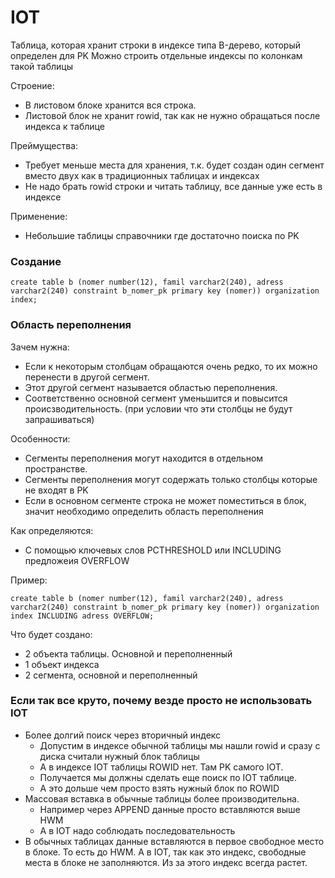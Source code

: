 # IOT
Таблица, которая хранит строки в индексе типа B-дерево, который определен для PK
Можно строить отдельные индексы по колонкам такой таблицы

Строение:
  - В листовом блоке хранится вся строка.
  - Листовой блок не хранит rowid, так как не нужно обращаться после индекса к таблице

Преймущества:
  - Требует меньше места для хранения, т.к. будет создан один сегмент вместо двух как в традиционных таблицах и индексах
  - Не надо брать rowid строки и читать таблицу, все данные уже есть в индексе

Применение:
  - Небольшие таблицы справочники где достаточно поиска по PK

### Создание
````
create table b (nomer number(12), famil varchar2(240), adress varchar2(240) constraint b_nomer_pk primary key (nomer)) organization index;
````

### Область переполнения

Зачем нужна: 
  - Если к некоторым столбцам обращаются очень редко, то их можно перенести в другой сегмент.
  - Этот другой сегмент называется областью переполнения.
  - Соответственно основной сегмент уменьшится и повысится происзводительность. (при условии что эти столбцы не будут запрашиваться)

Особенности:
  - Сегменты переполнения могут находится в отдельном пространстве.
  - Сегменты переполнения могут содержать только столбцы которые не входят в PK
  - Если в основном сегменте строка не может поместиться в блок, значит необходимо определить область переполнения
  
Как определяются:
  - С помощью ключевых слов PCTHRESHOLD или INCLUDING предложеия OVERFLOW


Пример:
````
create table b (nomer number(12), famil varchar2(240), adress varchar2(240) constraint b_nomer_pk primary key (nomer)) organization index INCLUDING adress OVERFLOW;
````

Что будет создано: 
  - 2 объекта таблицы. Основной и переполненный
  - 1 объект индекса
  - 2 сегмента, основной и переполненный

### Если так все круто, почему везде просто не использовать IOT
  - Более долгий поиск через вторичный индекс
    - Допустим в индексе обычной таблицы мы нашли rowid и сразу с диска считали нужный блок таблицы
    - А в индексе IOT таблицы ROWID нет. Там PK самого IOT.
    - Получается мы должны сделать еще поиск по IOT таблице.
    - А это дольше чем просто взять нужный блок по ROWID
  - Массовая вставка в обычные таблицы более производительна.
    - Например через APPEND данные просто вставляются выше HWM
    - А в IOT надо соблюдать последовательность
  - В обычных таблицах данные вставляются в первое свободное место в блоке. То есть до HWM. А в IOT, так как это индекс, свободные места в блоке не заполняются. Из за этого индекс всегда растет. 